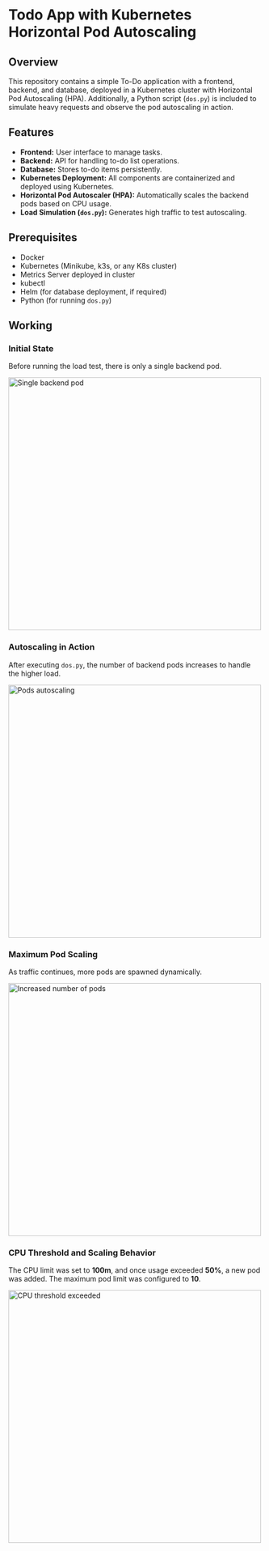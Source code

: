 # Todo App with Kubernetes Horizontal Pod Autoscaling

## Overview
This repository contains a simple To-Do application with a frontend, backend, and database, deployed in a Kubernetes cluster with Horizontal Pod Autoscaling (HPA). Additionally, a Python script (`dos.py`) is included to simulate heavy requests and observe the pod autoscaling in action.

## Features
- **Frontend:** User interface to manage tasks.
- **Backend:** API for handling to-do list operations.
- **Database:** Stores to-do items persistently.
- **Kubernetes Deployment:** All components are containerized and deployed using Kubernetes.
- **Horizontal Pod Autoscaler (HPA):** Automatically scales the backend pods based on CPU usage.
- **Load Simulation (`dos.py`):** Generates high traffic to test autoscaling.

## Prerequisites
- Docker
- Kubernetes (Minikube, k3s, or any K8s cluster)
- Metrics Server deployed in cluster
- kubectl
- Helm (for database deployment, if required)
- Python (for running `dos.py`)


## Working
### Initial State
Before running the load test, there is only a single backend pod.

<img src="image_url" alt="Single backend pod" width="500px">

### Autoscaling in Action
After executing `dos.py`, the number of backend pods increases to handle the higher load.

<img src="image_url" alt="Pods autoscaling" width="500px">

### Maximum Pod Scaling
As traffic continues, more pods are spawned dynamically.

<img src="image_url" alt="Increased number of pods" width="500px">

### CPU Threshold and Scaling Behavior
The CPU limit was set to **100m**, and once usage exceeded **50%**, a new pod was added. The maximum pod limit was configured to **10**.

<img src="image_url" alt="CPU threshold exceeded" width="500px">



